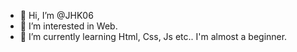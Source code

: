 - 👋 Hi, I’m @JHK06
- 👀 I’m interested in Web.
- 🌱 I’m currently learning Html, Css, Js etc..
I'm almost a beginner.
<!---
JHK06/JHK06 is a ✨ special ✨ repository because its `README.md` (this file) appears on your GitHub profile.
You can click the Preview link to take a look at your changes.
--->

